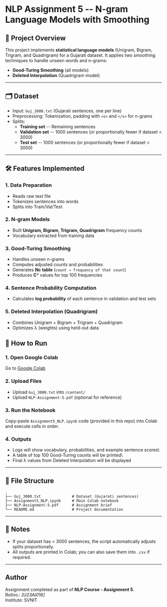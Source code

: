 #  NLP Assignment 5 -- N-gram Language Models with Smoothing

## 📂 Project Overview

This project implements **statistical language models** (Unigram,
Bigram, Trigram, and Quadrigram) for a Gujarati dataset. It applies two
smoothing techniques to handle unseen words and n-grams:

-   **Good-Turing Smoothing** (all models)
-   **Deleted Interpolation** (Quadrigram model)


------------------------------------------------------------------------

## 🗂 Dataset

-   Input: `Guj_3000.txt` (Gujarati sentences, one per line)
-   Preprocessing: Tokenization, padding with `<s>` and `</s>` for
    n-grams
-   Splits:
    -   **Training set** -- Remaining sentences
    -   **Validation set** -- 1000 sentences (or proportionally fewer if
        dataset \< 3000)
    -   **Test set** -- 1000 sentences (or proportionally fewer if
        dataset \< 3000)

------------------------------------------------------------------------

## 🛠 Features Implemented

### 1. **Data Preparation**

-   Reads raw text file
-   Tokenizes sentences into words
-   Splits into Train/Val/Test

### 2. **N-gram Models**

-   Built **Unigram, Bigram, Trigram, Quadrigram** frequency counts
-   Vocabulary extracted from training data

### 3. **Good-Turing Smoothing**

-   Handles unseen n-grams
-   Computes adjusted counts and probabilities
-   Generates **Nc table** (`count → frequency of that count`)
-   Produces **C**\* values for top 100 frequencies

### 4. **Sentence Probability Computation**

-   Calculates **log probability** of each sentence in validation and
    test sets

### 5. **Deleted Interpolation (Quadrigram)**

-   Combines Unigram + Bigram + Trigram + Quadrigram
-   Optimizes λ (weights) using held-out data



## 🚀 How to Run

### 1. Open Google Colab

Go to [Google Colab](https://colab.research.google.com/)

### 2. Upload Files

-   Upload `Guj_3000.txt` into `/content/`
-   Upload `NLP-Assignment-5.pdf` (optional for reference)

### 3. Run the Notebook

Copy-paste `Assignment5_NLP.ipynb` code (provided in this repo) into
Colab and execute cells in order.

### 4. Outputs

-   Logs will show vocabulary, probabilities, and example sentence
    scores\
-   A table of top 100 Good-Turing counts will be printed\
-   Final λ values from Deleted Interpolation will be displayed

------------------------------------------------------------------------

## 📑 File Structure

    .
    ├── Guj_3000.txt              # Dataset (Gujarati sentences)
    ├── Assignment5_NLP.ipynb     # Main Colab notebook
    ├── NLP-Assignment-5.pdf      # Assignment brief
    └── README.md                 # Project documentation

------------------------------------------------------------------------

## 📌 Notes

-   If your dataset has \< 3000 sentences, the script automatically
    adjusts splits proportionally.
-   All outputs are printed in Colab; you can also save them into `.csv`
    if required.

------------------------------------------------------------------------
## Author

Assignment completed as part of **NLP Course - Assignment 5**.\
Rollno.: *\[U23AI016\]*\
Institute: SVNIT


